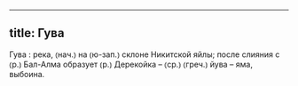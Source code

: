 
---
title: Гува
---
Гува
: река, ⦅нач.⦆ на ⦅ю-зап.⦆ склоне Никитской яйлы; после слияния с ⦅р.⦆ Бал-Алма образует ⦅р.⦆ Дерекойка – ⦅ср.⦆ ⦅греч.⦆ йува – яма, выбоина.
